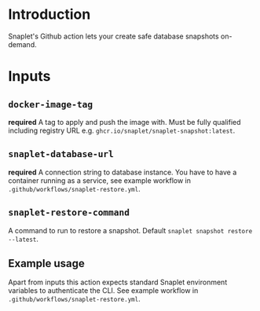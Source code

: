 # Introduction

Snaplet's Github action lets your create safe database snapshots on-demand.

# Inputs

## `docker-image-tag`

**required** A tag to apply and push the image with. Must be fully qualified including registry URL e.g. `ghcr.io/snaplet/snaplet-snapshot:latest`.

## `snaplet-database-url`

**required** A connection string to database instance. You have to have a container running as a service, see example workflow in `.github/workflows/snaplet-restore.yml`.

## `snaplet-restore-command`

A command to run to restore a snapshot. Default `snaplet snapshot restore --latest`.

## Example usage

Apart from inputs this action expects standard Snaplet environment variables to authenticate the CLI. See example workflow in `.github/workflows/snaplet-restore.yml`.
